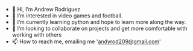 - 👋 Hi, I’m Andrew Rodriguez
- 👀 I’m interested in video games and football.
- 🌱 I’m currently learning python and hope to learn more along the way.
- 💞️ I’m looking to collaborate on projects and get more comfortable with working with others
- 📫 How to reach me, emailing me 'andyrod209@gmail.com'

<!---
Andyrod209/Andyrod209 is a ✨ special ✨ repository because its `README.md` (this file) appears on your GitHub profile.
You can click the Preview link to take a look at your changes.
--->
